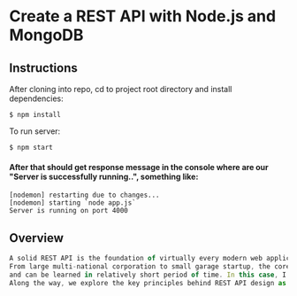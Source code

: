 # Create a REST API with Node.js and MongoDB

## Instructions
After cloning into repo, cd to project root directory and install dependencies:

```
$ npm install
```

To run server:

```
$ npm start
```

<h4> After that should get response message in the console where are our "Server is successfully running..", something like: </h4>

```
[nodemon] restarting due to changes...
[nodemon] starting `node app.js`
Server is running on port 4000
```

## Overview
```js
A solid REST API is the foundation of virtually every modern web application, service and data-driven company. 
From large multi-national corporation to small garage startup, the core tenets of a well-designed REST API are the same 
and can be learned in relatively short period of time. In this case, I construct a simple REST API using Node/Express, MongoDB. 
Along the way, we explore the key principles behind REST API design as well as common mistakes and scenarios that devs struggle with.
```

